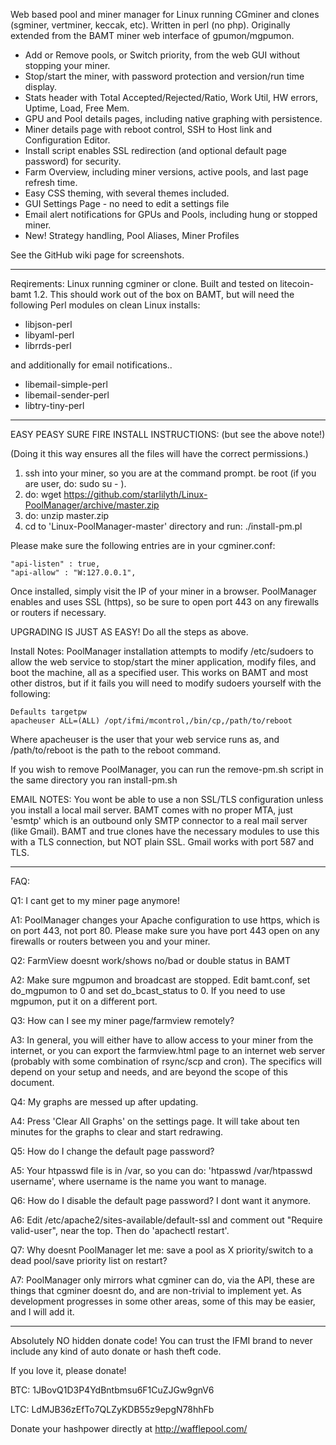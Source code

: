 Web based pool and miner manager for Linux running CGminer and clones (sgminer, vertminer, keccak, etc). Written in perl (no php). 
Originally extended from the BAMT miner web interface of gpumon/mgpumon.

* Add or Remove pools, or Switch priority, from the web GUI without stopping your miner.
* Stop/start the miner, with password protection and version/run time display.
* Stats header with Total Accepted/Rejected/Ratio, Work Util, HW errors, Uptime, Load, Free Mem.
* GPU and Pool details pages, including native graphing with persistence. 
* Miner details page with reboot control, SSH to Host link and Configuration Editor.
* Install script enables SSL redirection (and optional default page password) for security.
* Farm Overview, including miner versions, active pools, and last page refresh time.
* Easy CSS theming, with several themes included. 
* GUI Settings Page - no need to edit a settings file
* Email alert notifications for GPUs and Pools, including hung or stopped miner. 
* New! Strategy handling, Pool Aliases, Miner Profiles

See the GitHub wiki page for screenshots.

-----

Reqirements: Linux running cgminer or clone. Built and tested on litecoin-bamt 1.2.
This should work out of the box on BAMT, but will need the following Perl modules on clean Linux installs: 

* libjson-perl
* libyaml-perl 
* librrds-perl

and additionally for email notifications..
* libemail-simple-perl
* libemail-sender-perl
* libtry-tiny-perl

------

EASY PEASY SURE FIRE INSTALL INSTRUCTIONS: (but see the above note!)

(Doing it this way ensures all the files will have the correct permissions.)

1. ssh into your miner, so you are at the command prompt. be root (if you are user, do: sudo su - ).
1. do: wget https://github.com/starlilyth/Linux-PoolManager/archive/master.zip
1. do: unzip master.zip
1. cd to 'Linux-PoolManager-master' directory and run: ./install-pm.pl

Please make sure the following entries are in your cgminer.conf:

    "api-listen" : true,
    "api-allow" : "W:127.0.0.1",

Once installed, simply visit the IP of your miner in a browser. PoolManager enables and uses SSL (https), so be sure to open port 443 on any firewalls or routers if necessary. 

UPGRADING IS JUST AS EASY!
  Do all the steps as above.

Install Notes: 
PoolManager installation attempts to modify /etc/sudoers to allow the web service to stop/start the miner application, modify files, and boot the machine, all as a specified user. This works on BAMT and most other distros, but if it fails you will need to modify sudoers yourself with the following: 

    Defaults targetpw  
    apacheuser ALL=(ALL) /opt/ifmi/mcontrol,/bin/cp,/path/to/reboot

Where apacheuser is the user that your web service runs as, and /path/to/reboot is the path to the reboot command. 

If you wish to remove PoolManager, you can run the remove-pm.sh script in the same directory you ran install-pm.sh

EMAIL NOTES: You wont be able to use a non SSL/TLS configuration unless you install a local mail server. BAMT comes with no proper MTA, just 'esmtp' which is an outbound only SMTP connector to a real mail server (like Gmail). BAMT and true clones have the necessary modules to use this with a TLS connection, but NOT plain SSL.
Gmail works with port 587 and TLS. 

-----

FAQ: 

Q1: I cant get to my miner page anymore! 

A1: PoolManager changes your Apache configuration to use https, which is on port 443, not port 80. Please make sure you have port 443 open on any firewalls or routers between you and your miner. 

Q2: FarmView doesnt work/shows no/bad or double status in BAMT

A2: Make sure mgpumon and broadcast are stopped. Edit bamt.conf, set do_mgpumon to 0 and set do_bcast_status to 0. If you need to use mgpumon, put it on a different port. 

Q3: How can I see my miner page/farmview remotely?

A3: In general, you will either have to allow access to your miner from the internet, or you can export the farmview.html page to an internet web server (probably with some combination of rsync/scp and cron). The specifics will depend on your setup and needs, and are beyond the scope of this document. 

Q4: My graphs are messed up after updating. 

A4: Press 'Clear All Graphs' on the settings page. It will take about ten minutes for the graphs to clear and start redrawing. 

Q5: How do I change the default page password? 

A5: Your htpasswd file is in /var, so you can do: 'htpasswd /var/htpasswd username', where username is the name you want to manage. 

Q6: How do I disable the default page password? I dont want it anymore.  

A6: Edit /etc/apache2/sites-available/default-ssl and comment out "Require valid-user", near the top. Then do 'apachectl restart'. 

Q7: Why doesnt PoolManager let me: save a pool as X priority/switch to a dead pool/save priority list on restart?

A7: PoolManager only mirrors what cgminer can do, via the API, these are things that cgminer doesnt do, and are non-trivial to implement yet. As development progresses in some other areas, some of this may be easier, and I will add it. 

-----

Absolutely NO hidden donate code! 
You can trust the IFMI brand to never include any kind of auto donate or hash theft code.

If you love it, please donate!

BTC: 1JBovQ1D3P4YdBntbmsu6F1CuZJGw9gnV6

LTC: LdMJB36zEfTo7QLZyKDB55z9epgN78hhFb

Donate your hashpower directly at http://wafflepool.com/
